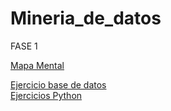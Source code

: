 # Mineria_de_datos
FASE 1  

[Mapa Mental](https://github.com/KatiaOrtiz20/Mineria_de_datos/blob/main/MapaMental_1_1799830.pdf)    

[Ejercicio base de datos](https://github.com/KatiaOrtiz20/Mineria_de_datos/blob/main/Equipo5-%20Ejercicio%20Base%20de%20Datos.pdf)   
[Ejercicios Python](https://github.com/KatiaOrtiz20/Mineria_de_datos/blob/main/EjerciciosBasicosPython1.ipynb)

